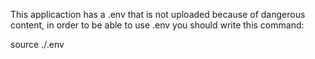 This applicaction has a .env that is not uploaded because of dangerous content, in order to be able to use .env you should write this command:

source ./.env

